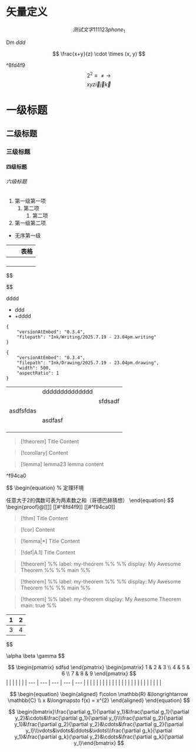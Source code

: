 # 矢量定义
$$
测试文字111123phone_{1}
$$



Dm $ddd$

$$
\frac{x+y}{z} \cdot \times (x, y)
$$

^8fd4f9
$$
2^{2} \equiv \neq \to 
$$ $$
xyz \vec{i} \vec{j} \vec{k}
$$
# 一级标题
## 二级标题
### 三级标题
#### 四级标题
###### 六级标题

1. 第一级第一项
	1. 第二项
		1. 第二项
2. 第一级第二项

- 无序第一级


|     |     | 表格  |
| --- | --- | --- |
|     |     |     |
|     |     |     |
|     |     |     |
|     |     |     |


$$

$$

dddd

- ddd
- +dddd

```handwritten-ink
{
	"versionAtEmbed": "0.3.4",
	"filepath": "Ink/Writing/2025.7.19 - 23.04pm.writing"
}
```

```handdrawn-ink
{
	"versionAtEmbed": "0.3.4",
	"filepath": "Ink/Drawing/2025.7.19 - 23.04pm.drawing",
	"width": 500,
	"aspectRatio": 1
}
```

|           |                |         |
| --------- | -------------- | ------- |
|           | dddddddddddddd |         |
|           |                | sfdsadf |
| asdfsfdas |                |         |
|           | asdfasf        |         |
|           |                |         |
|           |                |         |
|           |                |         |
> [!theorem] Title
> Content

> [!corollary]
> Content

> [!lemma] lemma23
> lemma content

^f94ca0

$$
\begin{equation}  % 定理环境

任意大于2的偶数可表为两素数之和（哥德巴赫猜想）
\end{equation}
$$
\begin{proof}@[[]]
[[#^8fd4f9]] 
[[#^f94ca0]] 

> [!thm] Title
> Content

> [!cor]
> Content

> [!lemma|*] Title
> Content

> [!def|A.1] Title
> Content


> [!theorem]
> %% label: my-theorem %%
> %% display: My Awesome Theorem %%
> %% main %%

> [!theorem]
> %% label: my-theorem %% %% display: My Awesome Theorem %% %% main %%

> [!theorem]
> %% 
> label: my-theorem
> display: My Awesome Theorem
> main: true
> %%



| 1 | 2 |
|---|---|
| 3 | 4 |
$$

$$
$$
\\alpha \\beta \\gamma 
$$

$$
\begin{pmatrix}
sdfsd
\end{pmatrix}
\begin{pmatrix}
  1 & 2 & 3 \\
  4 & 5 & 6 \\
  7 & 8 & 9
\end{pmatrix}
$$
|     |     |     |     |     |
| --- | --- | --- | --- | --- |
|     |     |     |     |     |
|     |     |     |     |     |
|     |     |     |     |     |
|     |     |     |     |     |



$$
\begin{equation}
    \begin{aligned}
        f\colon \mathbb{R} &\longrightarrow \mathbb{C} \\
                 x &\longmapsto f(x) = x^{2}
    \end{aligned}
\end{equation}
$$




$$
\begin{bmatrix}\frac{\partial g_1}{\partial y_1}&\frac{\partial g_1}{\partial y_2}&\cdots&\frac{\partial g_1}{\partial y_l}\\\frac{\partial g_2}{\partial y_1}&\frac{\partial g_2}{\partial y_2}&\cdots&\frac{\partial g_2}{\partial y_l}\\\vdots&\vdots&\ddots&\vdots\\\frac{\partial g_k}{\partial y_1}&\frac{\partial g_k}{\partial y_2}&\cdots&\frac{\partial g_k}{\partial y_l}\end{bmatrix}
$$
